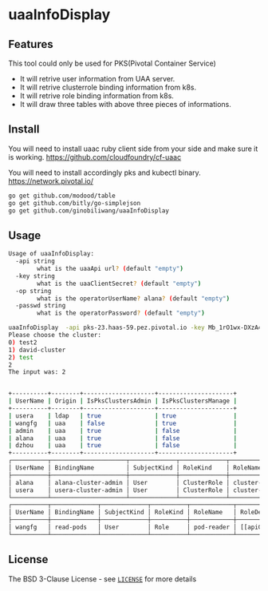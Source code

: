 # uaaInfoDisplay

## Features

This tool could only be used for PKS(Pivotal Container Service)

* It will retrive user information from UAA server.
* It will retrive clusterrole binding information from k8s.
* It will retrive role binding information from k8s.
* It will draw three tables with above three pieces of informations.


## Install

You will need to install uaac ruby client side from your side and make sure it is working.
https://github.com/cloudfoundry/cf-uaac

You will need to install accordingly pks and kubectl binary.
https://network.pivotal.io/

```bash
go get github.com/modood/table
go get github.com/bitly/go-simplejson
go get github.com/ginobiliwang/uaaInfoDisplay
```

## Usage

```bash
Usage of uaaInfoDisplay:
  -api string
    	what is the uaaApi url? (default "empty")
  -key string
    	what is the uaaClientSecret? (default "empty")
  -op string
    	what is the operatorUserName? alana? (default "empty")
  -passwd string
    	what is the operatorPassword? (default "empty")
```
```bash
uaaInfoDisplay  -api pks-23.haas-59.pez.pivotal.io -key Mb_1rO1wx-DXzA4I7M9kDhGHd37s4G_r  -op alana -passwd changeme
Please choose the cluster:
0) test2
1) david-cluster
2) test
2
The input was: 2


+----------+--------+--------------------+---------------------+
| UserName | Origin | IsPksClustersAdmin | IsPksClustersManage |
+----------+--------+--------------------+---------------------+
| usera    | ldap   | true               | true                |
| wangfg   | uaa    | false              | true                |
| admin    | uaa    | true               | false               |
| alana    | uaa    | true               | false               |
| dzhou    | uaa    | true               | false               |
+----------+--------+--------------------+---------------------+
┌──────────┬─────────────────────┬─────────────┬─────────────┬───────────────┬───────────────────────────────────────────────────────────────────────────┐
│ UserName │ BindingName         │ SubjectKind │ RoleKind    │ RoleName      │ RoleDesc                                                                  │
├──────────┼─────────────────────┼─────────────┼─────────────┼───────────────┼───────────────────────────────────────────────────────────────────────────┤
│ alana    │ alana-cluster-admin │ User        │ ClusterRole │ cluster-admin │ [[apiGroups:[*] resources:[*] verbs:[*]] [nonResourceURLs:[*] verbs:[*]]] │
│ usera    │ usera-cluster-admin │ User        │ ClusterRole │ cluster-admin │ [[apiGroups:[*] resources:[*] verbs:[*]] [nonResourceURLs:[*] verbs:[*]]] │
└──────────┴─────────────────────┴─────────────┴─────────────┴───────────────┴───────────────────────────────────────────────────────────────────────────┘
┌──────────┬─────────────┬─────────────┬──────────┬────────────┬───────────────────────────────────────────────┐
│ UserName │ BindingName │ SubjectKind │ RoleKind │ RoleName   │ RoleDesc                                      │
├──────────┼─────────────┼─────────────┼──────────┼────────────┼───────────────────────────────────────────────┤
│ wangfg   │ read-pods   │ User        │ Role     │ pod-reader │ [[apiGroups:[] resources:[pods] verbs:[get]]] │
└──────────┴─────────────┴─────────────┴──────────┴────────────┴───────────────────────────────────────────────┘
```

## License

The BSD 3-Clause License - see [`LICENSE`](LICENSE) for more details
